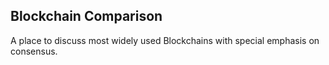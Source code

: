 ## Blockchain Comparison
A place to discuss most widely used Blockchains with special emphasis on consensus.

